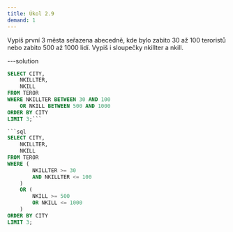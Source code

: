 ```yaml
---
title: Úkol 2.9
demand: 1
---
```


Vypiš první 3 města seřazena abecedně, kde bylo zabito 30 až 100 teroristů nebo zabito 500 až 1000 lidí. Vypiš i sloupečky nkillter a nkill.

---solution

````sql
SELECT CITY,
    NKILLTER,
    NKILL
FROM TEROR
WHERE NKILLTER BETWEEN 30 AND 100
    OR NKILL BETWEEN 500 AND 1000
ORDER BY CITY
LIMIT 3;```

```sql
SELECT CITY,
    NKILLTER,
    NKILL
FROM TEROR
WHERE (
        NKILLTER >= 30
        AND NKILLTER <= 100
    )
    OR (
        NKILL >= 500
        OR NKILL <= 1000
    )
ORDER BY CITY
LIMIT 3;
````
